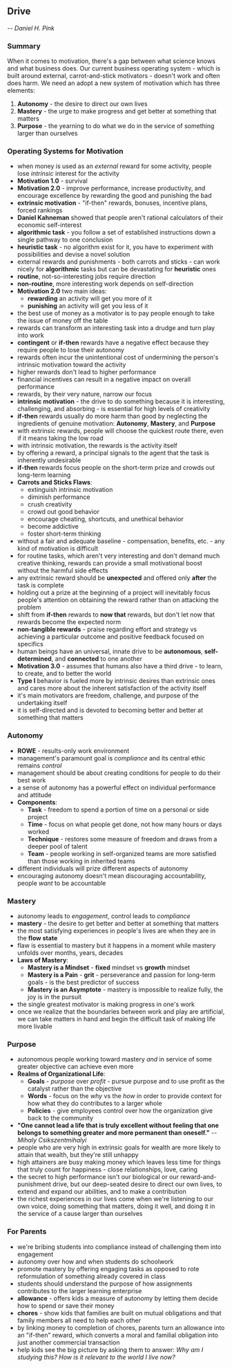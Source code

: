 ## Drive
-- *Daniel H. Pink*


### Summary
When it comes to motivation, there's a gap between what science knows and what business does. Our current business operating system - which is built around external, carrot-and-stick motivators - doesn't work and often does harm. We need an adopt a new system of motivation which has three elements:
1. **Autonomy** - the desire to direct our own lives
2. **Mastery** - the urge to make progress and get better at something that matters
3. **Purpose** - the yearning to do what we do in the service of something larger than ourselves


### Operating Systems for Motivation
- when money is used as an *external* reward for some activity, people lose *intrinsic* interest for the activity
- **Motivation 1.0** - survival
- **Motivation 2.0** - improve performance, increase productivity, and encourage excellence by rewarding the good and punishing the bad
- **extrinsic motivation** - "if-then" rewards, bonuses, incentive plans, forced rankings
- **Daniel Kahneman** showed that people aren't rational calculators of their economic self-interest
- **algorithmic task** - you follow a set of established instructions down a  single pathway to one conclusion
- **heuristic task** - no algorithm exist for it, you have to experiment with possibilities and devise a novel solution
- external rewards and punishments - both carrots and sticks - can work nicely for **algorithmic** tasks but can be devastating for **heuristic** ones
- **routine**, not-so-interesting jobs require direction
- **non-routine**, more interesting work depends on self-direction
- **Motivation 2.0** two main ideas:
  - **rewarding** an activity will get you more of it
  - **punishing** an activity will get you less of it
- the best use of money as a motivator is to pay people enough to take the issue of money off the table
- rewards can transform an interesting task into a drudge and turn play into work
- **contingent** or **if-then** rewards have a negative effect because they require people to lose their autonomy
- rewards often incur the unintentional cost of undermining the person's intrinsic motivation toward the activity
- higher rewards don't lead to higher performance
- financial incentives can result in a negative impact on overall performance
- rewards, by their very nature, narrow our focus
- **intrinsic motivation** - the drive to do something because it is interesting, challenging, and absorbing - is essential for high levels of creativity
- **if-then** rewards usually do more harm than good by neglecting the ingredients of genuine motivation: **Autonomy**, **Mastery**, and **Purpose**
- with extrinsic rewards, people will choose the quickest route there, even if it means taking the low road
- with intrinsic motivation, the rewards is the activity itself
- by offering a reward, a principal signals to the agent that the task is inherently undesirable
- **if-then** rewards focus people on the short-term prize and crowds out long-term learning
- **Carrots and Sticks Flaws**:
  - extinguish intrinsic motivation
  - diminish performance
  - crush creativity
  - crowd out good behavior
  - encourage cheating, shortcuts, and unethical behavior
  - become addictive
  - foster short-term thinking
- without a fair and adequate baseline - compensation, benefits, etc. - any kind of motivation is difficult
- for routine tasks, which aren't very interesting and don't demand much creative thinking, rewards can provide a small motivational boost without the harmful side effects
- any extrinsic reward should be **unexpected** and offered only **after** the task is complete
- holding out a prize at the beginning of a project will inevitably focus people's attention on obtaining the reward rather than on attacking the problem
- shift from **if-then** rewards to **now that** rewards, but don't let now that rewards become the expected norm
- **non-tangible rewards** - praise regarding effort and strategy vs achieving a particular outcome and positive feedback focused on specifics
- human beings have an universal, innate drive to be **autonomous**, **self-determined**, and **connected** to one another
- **Motivation 3.0** - assumes that humans also have a third drive - to learn, to create, and to better the world
- **Type I** behavior is fueled more by intrinsic desires than extrinsic ones and cares more about the inherent satisfaction of the activity itself
- it's main motivators are freedom, challenge, and purpose of the undertaking itself
- it is self-directed and is devoted to becoming better and better at something that matters


### Autonomy
- **ROWE** - results-only work environment
- management's paramount goal is *compliance* and its central ethic remains *control*
- management should be about creating conditions for people to do their best work
- a sense of autonomy has a powerful effect on individual performance and attitude
- **Components**:
  - **Task** - freedom to spend a portion of time on a personal or side project
  - **Time** - focus on what people get done, not how many hours or days worked
  - **Technique** - restores some measure of freedom and draws from a deeper pool of talent
  - **Team** - people working in self-organized teams are more satisfied than those working in inherited teams
- different individuals will prize different aspects of autonomy
- encouraging autonomy doesn't mean discouraging accountability, people *want* to be accountable


### Mastery
- autonomy leads to *engagement*, control leads to *compliance*
- **mastery** - the desire to get better and better at something that matters
- the most satisfying experiences in people's lives are when they are in the **flow state**
- flaw is essential to mastery but it happens in a moment while mastery unfolds over months, years, decades
- **Laws of Mastery**:
  - **Mastery is a Mindset** - **fixed** mindset vs **growth** mindset
  - **Mastery is a Pain** - **grit** - perseverance and passion for long-term goals - is the best predictor of success
  - **Mastery is an Asymptote** - mastery is impossible to realize fully, the joy is in the pursuit
- the single greatest motivator is making progress in one's work
- once we realize that the boundaries between work and play are artificial, we can take matters in hand and begin the difficult task of making life more livable


### Purpose
- autonomous people working toward mastery *and* in service of some greater objective can achieve even more
- **Realms of Organizational Life**:
  - **Goals** - *purpose* over *profit* - pursue purpose and to use profit as the catalyst rather than the objective
  - **Words** - focus on the *why* vs the *how* in order to provide context for how what they do contributes to a larger whole
  - **Policies** - give employees control over how the organization give back to the community
- **"One cannot lead a life that is truly excellent without feeling that one belongs to something greater and more permanent than oneself."** -- *Mihaly Csikszentmihalyi*
- people who are very high in extrinsic goals for wealth are more likely to attain that wealth, but they're still unhappy
- high attainers are busy making money which leaves less time for things that truly count for happiness - close relationships, love, caring
- the secret to high performance isn't our biological or our reward-and-punishment drive, but our deep-seated desire to direct our own lives, to extend and expand our abilities, and to make a contribution
- the richest experiences in our lives come when we're listening to our own voice, doing something that matters, doing it well, and doing it in the service of a cause larger than ourselves


### For Parents
- we're bribing students into compliance instead of challenging them into engagement
- autonomy over how and when students do schoolwork
- promote mastery by offering engaging tasks as opposed to rote reformulation of something already covered in class
- students should understand the purpose of how assignments contributes to the larger learning enterprise
- **allowance** - offers kids a measure of autonomy by letting them decide how to spend or save their money
- **chores** - show kids that families are built on mutual obligations and that family members all need to help each other
- by linking money to completion of chores, parents turn an allowance into an "if-then" reward, which converts a moral and familial obligation into just another commercial transaction
- help kids see the big picture by asking them to answer: *Why am I studying this?* *How is it relevant to the world I live now?*